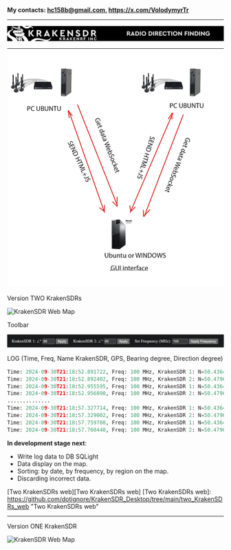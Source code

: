 **My contacts: hc158b@gmail.com, https://x.com/VolodymyrTr**

------------

![KrakenSDR Web Map](https://github.com/dotignore/KrakenSDR_Desktop/blob/main/media/kraken_interface_bw.png)

------------

![KrakenSDR Web Map](https://github.com/dotignore/KrakenSDR_Desktop/blob/main/media/structure.jpg)

Version TWO KrakenSDRs

![KrakenSDR Web Map](https://github.com/dotignore/KrakenSDR_Desktop/blob/main/media/two_kraken.gif)

Toolbar

![KrakenSDR Web Map](https://github.com/dotignore/KrakenSDR_Desktop/blob/main/media/tools.png)

LOG (Time, Freq, Name KrakenSDR, GPS, Bearing degree, Direction degree) 

```python
Time: 2024-09-30T21:18:52.891722, Freq: 100 MHz, KrakenSDR 1: N=50.4364810212406, E=30.48805736470968, B=235°, D=174.0°
Time: 2024-09-30T21:18:52.892402, Freq: 100 MHz, KrakenSDR 2: N=50.47965716871645, E=30.449911826290194, B=280°, D=174.0°
Time: 2024-09-30T21:18:52.955595, Freq: 100 MHz, KrakenSDR 1: N=50.4364810212406, E=30.48805736470968, B=235°, D=174.0°
Time: 2024-09-30T21:18:52.956090, Freq: 100 MHz, KrakenSDR 2: N=50.47965716871645, E=30.449911826290194, B=280°, D=174.0°
..............
Time: 2024-09-30T21:18:57.327714, Freq: 100 MHz, KrakenSDR 1: N=50.4364810212406, E=30.48805736470968, B=235°, D=175.0°
Time: 2024-09-30T21:18:57.329002, Freq: 100 MHz, KrakenSDR 2: N=50.47965716871645, E=30.449911826290194, B=280°, D=175.0°
Time: 2024-09-30T21:18:57.759780, Freq: 100 MHz, KrakenSDR 1: N=50.4364810212406, E=30.48805736470968, B=235°, D=176.0°
Time: 2024-09-30T21:18:57.760440, Freq: 100 MHz, KrakenSDR 2: N=50.47965716871645, E=30.449911826290194, B=280°, D=176.0°
```

**In development stage next**:
- Write log data to DB SQLight 
- Data display on the map. 
- Sorting: by date, by frequency, by region on the map. 
- Discarding incorrect data.

[Two KrakenSDRs web][Two KrakenSDRs web]
[Two KrakenSDRs web]: https://github.com/dotignore/KrakenSDR_Desktop/tree/main/two_KrakenSDRs_web "Two KrakenSDRs web"

------------

Version ONE KrakenSDR

![KrakenSDR Web Map](https://github.com/dotignore/KrakenSDR_Desktop/blob/main/one_krakenSDR_web/map.png)
